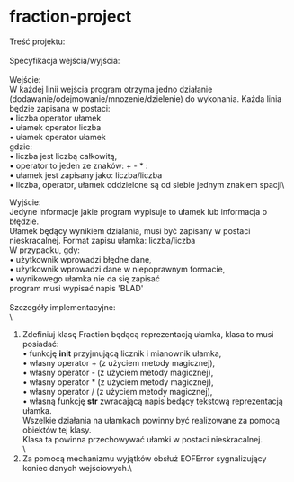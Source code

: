 # fraction-project

Treść projektu:\
\
Specyfikacja wejścia/wyjścia:\
\
Wejście: \
W każdej linii wejścia program otrzyma jedno działanie (dodawanie/odejmowanie/mnozenie/dzielenie) do wykonania. Każda linia będzie zapisana w postaci:\
• liczba operator ułamek\
• ułamek operator liczba\
• ułamek operator ułamek\
gdzie:\
• liczba jest liczbą całkowitą,\
• operator to jeden ze znaków: + - * :\
• ułamek jest zapisany jako: liczba/liczba\
• liczba, operator, ułamek oddzielone są od siebie jednym znakiem spacji\

Wyjście: \
Jedyne informacje jakie program wypisuje to ułamek lub informacja o błędzie.\
Ułamek będący wynikiem dzialania, musi być zapisany w postaci nieskracalnej. Format zapisu ułamka: liczba/liczba\
W przypadku, gdy:\
• użytkownik wprowadzi błędne dane,\
• użytkownik wprowadzi dane w niepoprawnym formacie,\
• wynikowego ułamka nie da się zapisać\
program musi wypisać napis 'BLAD'\
\
Szczegóły implementacyjne:\
\
1. Zdefiniuj klasę Fraction będącą reprezentacją ułamka, klasa to musi posiadać:\
• funkcję __init__ przyjmującą licznik i mianownik ułamka,\
• własny operator + (z użyciem metody magicznej),\
• własny operator - (z użyciem metody magicznej),\
• własny operator * (z użyciem metody magicznej),\
• własny operator / (z użyciem metody magicznej),\
• własną funkcję __str__ zwracającą napis bedący tekstową reprezentacją ułamka.\
Wszelkie działania na ułamkach powinny być realizowane za pomocą obiektów tej klasy.\
Klasa ta powinna przechowywać ułamki w postaci nieskracalnej.\
\
2. Za pomocą mechanizmu wyjątków obsłuż EOFError sygnalizujący koniec danych wejściowych.\
